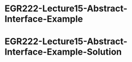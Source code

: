 # EGR222-Lecture15-Abstract-Interface-Example
# EGR222-Lecture15-Abstract-Interface-Example-Solution
